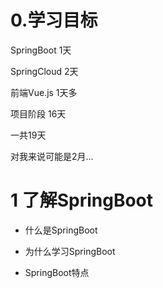 # 0.学习目标

SpringBoot   1天

SpringCloud 2天

前端Vue.js     1天多

项目阶段 16天

一共19天

对我来说可能是2月...

# 1 了解SpringBoot

- 什么是SpringBoot

- 为什么学习SpringBoot

- SpringBoot特点

  